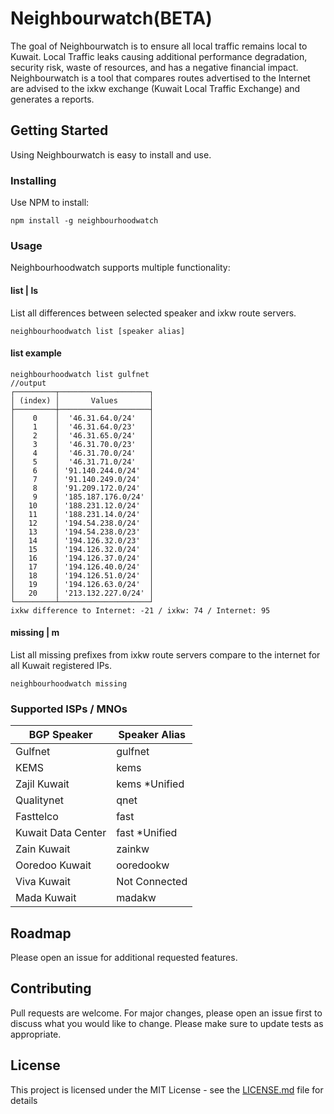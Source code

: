 # Neighbourwatch(BETA)
The goal of Neighbourwatch is to ensure all local traffic remains local to Kuwait. Local Traffic leaks causing additional performance degradation, security risk, waste of resources, and has a negative financial impact. Neighbourwatch is a tool that compares routes advertised to the Internet are advised to the ixkw exchange (Kuwait Local Traffic Exchange) and generates a reports.

## Getting Started
Using Neighbourwatch is easy to install and use.

### Installing
Use NPM to install:
```
npm install -g neighbourhoodwatch
```
### Usage
Neighbourhoodwatch supports multiple functionality:

#### list | ls
List all differences between selected speaker and ixkw route servers.
```
neighbourhoodwatch list [speaker alias]
```
#### list example
```
neighbourhoodwatch list gulfnet
//output
┌─────────┬────────────────────┐
│ (index) │       Values       │
├─────────┼────────────────────┤
│    0    │  '46.31.64.0/24'   │
│    1    │  '46.31.64.0/23'   │
│    2    │  '46.31.65.0/24'   │
│    3    │  '46.31.70.0/23'   │
│    4    │  '46.31.70.0/24'   │
│    5    │  '46.31.71.0/24'   │
│    6    │ '91.140.244.0/24'  │
│    7    │ '91.140.249.0/24'  │
│    8    │ '91.209.172.0/24'  │
│    9    │ '185.187.176.0/24' │
│   10    │ '188.231.12.0/24'  │
│   11    │ '188.231.14.0/24'  │
│   12    │ '194.54.238.0/24'  │
│   13    │ '194.54.238.0/23'  │
│   14    │ '194.126.32.0/23'  │
│   15    │ '194.126.32.0/24'  │
│   16    │ '194.126.37.0/24'  │
│   17    │ '194.126.40.0/24'  │
│   18    │ '194.126.51.0/24'  │
│   19    │ '194.126.63.0/24'  │
│   20    │ '213.132.227.0/24' │
└─────────┴────────────────────┘
ixkw difference to Internet: -21 / ixkw: 74 / Internet: 95
```

#### missing | m
List all missing prefixes from ixkw route servers compare to the internet for all Kuwait registered IPs.
```
neighbourhoodwatch missing
```

### Supported ISPs / MNOs
| BGP Speaker   | Speaker Alias     |
| ------------- | -------------     |
| Gulfnet       | gulfnet           |
| KEMS          | kems              |
| Zajil Kuwait  | kems  *Unified    |
| Qualitynet    | qnet              |
| Fasttelco     | fast              |
| Kuwait Data Center| fast *Unified |
| Zain Kuwait   | zainkw            | 
| Ooredoo Kuwait| ooredookw         |  
| Viva Kuwait   | Not Connected     | 
| Mada Kuwait   | madakw            |

## Roadmap
Please open an issue for additional requested features.

## Contributing
Pull requests are welcome. For major changes, please open an issue first to discuss what you would like to change.
Please make sure to update tests as appropriate.

## License
This project is licensed under the MIT License - see the [LICENSE.md](LICENSE.md) file for details
